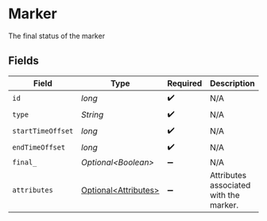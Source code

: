 # Marker

The final status of the marker


## Fields

| Field                                                          | Type                                                           | Required                                                       | Description                                                    | Example                                                        |
| -------------------------------------------------------------- | -------------------------------------------------------------- | -------------------------------------------------------------- | -------------------------------------------------------------- | -------------------------------------------------------------- |
| `id`                                                           | *long*                                                         | :heavy_check_mark:                                             | N/A                                                            | 306970                                                         |
| `type`                                                         | *String*                                                       | :heavy_check_mark:                                             | N/A                                                            | credits                                                        |
| `startTimeOffset`                                              | *long*                                                         | :heavy_check_mark:                                             | N/A                                                            | 4176050                                                        |
| `endTimeOffset`                                                | *long*                                                         | :heavy_check_mark:                                             | N/A                                                            | 4393389                                                        |
| `final_`                                                       | *Optional\<Boolean>*                                           | :heavy_minus_sign:                                             | N/A                                                            | true                                                           |
| `attributes`                                                   | [Optional\<Attributes>](../../models/operations/Attributes.md) | :heavy_minus_sign:                                             | Attributes associated with the marker.                         |                                                                |